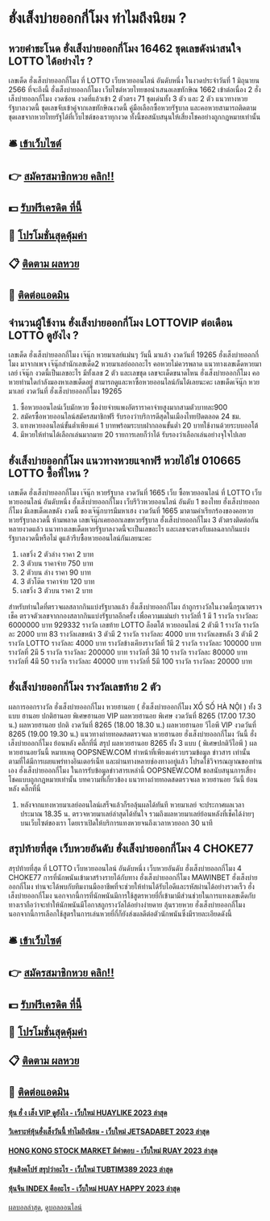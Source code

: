 # ฮั่งเส็งบ่ายออกกี่โมง ทำไมถึงนิยม ?
## หวยคำชะโนด ฮั่งเส็งบ่ายออกกี่โมง 16462 ชุดเลขดังน่าสนใจ LOTTO ได้อย่างไร ?
เลขเด็ด ฮั่งเส็งบ่ายออกกี่โมง ที่ LOTTO เว็บหวยออนไลน์ อันดับหนึ่ง ในงวดประจำวันที่ 1 มิถุนายน 2566 ที่จะถึงนี้ ฮั่งเส็งบ่ายออกกี่โมง เว็บไซต์หวยไทยขอนำเสนอเลขทักษิณ 1662 เข้าต่อเนื่อง 2 ฮั่งเส็งบ่ายออกกี่โมง งวดซ้อน งวดที่แล้วเข้า 2 ตัวตรง 71 ชุดเด่นทั้ง 3 ตัว และ 2 ตัว แนวทางหวยรัฐบาลงวดนี้ ชุดเลขจับเข้าคู่จากเลขทักษิณงวดนี้ คู่มือเลือกซื้อหวยรัฐบาล และคอหวยสามารถติดตามชุดเลขจากหวยไทยรัฐได้ที่เว็บไซต์ของเราทุกงวด ทั้งนี้ขอสนับสนุนให้เสี่ยงโชคอย่างถูกกฎหมายเท่านั้น

## 🛎 [เข้าเว็บไซต์](https://bit.ly/3BG5bNw)
## 👉 [สมัครสมาชิกหวย คลิก!!](https://bit.ly/3BG5bNw)
## 💵 [รับฟรีเครดิต ที่นี้](https://bit.ly/3C3mvgS)
## 👑 [โปรโมชั่นสุดคุ้มค่า](https://bit.ly/3C3mvgS)
## 📋 [ติดตาม ผลหวย](https://bit.ly/3C3mvgS)
## 📱 [ติดต่อแอดมิน](https://bit.ly/3C3mvgS)

## จำนวนผู้ใช้งาน ฮั่งเส็งบ่ายออกกี่โมง LOTTOVIP ต่อเดือน LOTTO ดูยังไง ?
เลขเด็ด ฮั่งเส็งบ่ายออกกี่โมง เจ๊นุ๊ก หวยมาเลย์แม่นๆ วันนี้ มาแล้ว งวดวันที่ 19265 ฮั่งเส็งบ่ายออกกี่โมง มาจากเพจ เจ๊นุ๊กสำนักเลขเด็ด2 หวยมาเลย์ออกอะไร คอหวยไม่ควรพลาด แนวทางเลขเด็ดหวยมาเลย์ เจ๊นุ๊ก งวดนี้เป็นเลขอะไร มีทั้งเลข 2 ตัว และเลขชุด เลขจะเด็ดขนาดไหน ฮั่งเส็งบ่ายออกกี่โมง คอหวยท่านใดกำลังมองหาเลขเด็ดอยู่ สามารถดูและหาซื้อหวยออนไลน์กันได้เลยนะคะ
เลขเด็ดเจ๊นุ๊ก หวยมาเลย์ งวดวันที่ ฮั่งเส็งบ่ายออกกี่โมง 19265
1. ซื้อหวยออนไลน์เว็บมักหวย ซื้อง่ายจ่ายแพงอัตราราคาจ่ายสูงมากสามตัวบาทละ900
2. สมัครซื้อหวยออนไลน์สมัครสมาชิกฟรี รับรองว่าบริการดีสุดในเมืองไทยปิดตลอด 24 ชม.
3. แทงหวยออนไลน์ขั้นต่ำเพียงแค่ 1 บาทพร้อมระบบฝากถอนขั้นต่ำ 20 บาทใช้งานด้วยระบบออโต้
4. มีหวยให้ท่านได้เลือกเล่นมากมาย 20 รายการเลยก็ว่าได้ รับรองว่าเลือกเล่นอย่างจุใจไปเลย

## ฮั่งเส็งบ่ายออกกี่โมง แนวทางหวยแจกฟรี หวยไอ้ไข่ 010665 LOTTO ซื้อที่ไหน ?
เลขเด็ด ฮั่งเส็งบ่ายออกกี่โมง เจ๊นุ๊ก หวยรัฐบาล งวดวันที่ 1665
เว็บ ซื้อหวยออนไลน์ ที่ LOTTO เว็บหวยออนไลน์ อันดับหนึ่ง ฮั่งเส็งบ่ายออกกี่โมง เว็บรีวิวหวยออนไลน์ อันดับ 1 ของไทย ฮั่งเส็งบ่ายออกกี่โมง มีเลขเด็ดเลขดัง งวดนี้ ของเจ๊นุ๊กบารมีมหาเฮง งวดวันที่ 1665 มาตามคำเรียกร้องของคอหวย หวยรัฐบาลงวดนี้ ห้ามพลาด เลขเจ๊นุ๊กเคยออกเลขหวยรัฐบาล ฮั่งเส็งบ่ายออกกี่โมง 3 ตัวตรงติดต่อกันหลายงวดแล้ว แนวทางเลขเด็ดหวยรัฐบาลงวดนี้จะเป็นเลขอะไร และเลขจะตรงกับผลฉลากกินแบ่งรัฐบาลงวดนี้หรือไม่ ดูแล้วรีบซื้อหวยออนไลน์กันเลยนะคะ
1. เลขวิ่ง 2 ตัวล่าง ราคา 2 บาท
2. 3 ตัวบน ราคาจ่าย 750 บาท
3. 2 ตัวบน ล่าง ราคา 90 บาท
4. 3 ตัวโต๊ด ราคาจ่าย 120 บาท
5. เลขวิ่ง 3 ตัวบน ราคา 2 บาท

สำหรับท่านใดที่ตรวจผลสลากกินแบ่งรัฐบาลแล้ว ฮั่งเส็งบ่ายออกกี่โมง ถ้าถูกรางวัลในงวดนี้กรุณาตรวจเช็ค ตรวจตัวเลขจากกองสลากกินแบ่งรัฐบาลอีกครั้ง เพื่อความแม่นยำ
รางวัลที่ 1 มี 1 รางวัล รางวัลละ 6000000 บาท
929332
รางวัล เลขท้าย LOTTO ล็อตโต้ หวยออนไลน์ 2 ตัวมี 1 รางวัล รางวัลละ 2000 บาท
83
รางวัลเลขหน้า 3 ตัวมี 2 รางวัล รางวัลละ 4000 บาท
รางวัลเลขหลัง 3 ตัวมี 2 รางวัล LOTTO รางวัลละ 4000 บาท
รางวัลข้างเคียงรางวัลที่ 1มี 2 รางวัล รางวัลละ 100000 บาท
รางวัลที่ 2มี 5 รางวัล รางวัลละ 200000 บาท
รางวัลที่ 3มี 10 รางวัล รางวัลละ 80000 บาท
รางวัลที่ 4มี 50 รางวัล รางวัลละ 40000 บาท
รางวัลที่ 5มี 100 รางวัล รางวัลละ 20000 บาท

## ฮั่งเส็งบ่ายออกกี่โมง รางวัลเลขท้าย 2 ตัว
ผลการออกรางวัล ฮั่งเส็งบ่ายออกกี่โมง หวยฮานอย ( ฮั่งเส็งบ่ายออกกี่โมง XỔ SỐ HÀ NỘI ) ทั้ง 3 แบบ ฮานอย ปกติฮานอย พิเศษฮานอย VIP
ผลหวยฮานอย พิเศษ งวดวันที่ 8265 (17.00 17.30 น.)
ผลหวยฮานอย ปกติ งวดวันที่ 8265 (18.00 18.30 น.)
ผลหวยฮานอย วีไอพี VIP งวดวันที่ 8265 (19.00 19.30 น.)
 แนวทางถ่ายทอดสดตรวจผล หวยฮานอย ฮั่งเส็งบ่ายออกกี่โมง วันนี้ ฮั่งเส็งบ่ายออกกี่โมง ย้อนหลัง คลิ๊กที่นี่ 
สรุป ผลหวยฮานอย 8265 ทั้ง 3 แบบ ( พิเศษปกติวีไอพี ) ผลหวยฮานอยวันนี้
หมายเหตุ OOPSNEW.COM ทำหน้าที่เพียงแค่รวบรวมข้อมูล ข่าวสาร เท่านั้น ตามที่ได้มีการเผยแพร่ทางอินเตอร์เน็ท และผ่านทางหลายช่องทางอยู่แล้ว โปรดใช้วิจารณญาณของท่านเอง ฮั่งเส็งบ่ายออกกี่โมง ในการรับข้อมูลข่าวสารเหล่านี้ OOPSNEW.COM ขอสนับสนุนการเสี่ยงโชคแบบถูกกฎหมายเท่านั้น
บทความที่เกี่ยวข้อง
แนวทางถ่ายทอดสดตรวจผล หวยฮานอย วันนี้ ย้อนหลัง คลิ๊กที่นี่
1. หลังจากแทงหวยมาเลย์ออนไลน์เสร็จแล้วก็รอลุ้นผลได้ทันที หวยมาเลย์ จะประกาศผลเวลาประมาณ 18.35 น. ตรวจหวยมาเลย์ล่าสุดได้ทันใจ รวมถึงผลหวยมาเลย์ย้อนหลังที่เช็คได้ง่ายๆ บนเว็บไซต์ของเรา โดยเราเปิดให้บริการแทงหวยจนถึงเวลาหวยออก 30 นาที

## สรุปท้ายที่สุด เว็บหวยอันดับ ฮั่งเส็งบ่ายออกกี่โมง 4 CHOKE77
สรุปท้ายที่สุด ที่ LOTTO เว็บหวยออนไลน์ อันดับหนึ่ง เว็บหวยอันดับ ฮั่งเส็งบ่ายออกกี่โมง 4 CHOKE77 การที่นักพนันเข้ามาสร้างรายได้กับทาง ฮั่งเส็งบ่ายออกกี่โมง MAWINBET ฮั่งเส็งบ่ายออกกี่โมง ท่านจะได้พบกับทีมงานมืออาชีพที่จะช่วยให้ท่านได้รับไอดีและรหัสผ่านได้อย่างรวดเร็ว ฮั่งเส็งบ่ายออกกี่โมง นอกจากนี้การที่นักพนันมีการใช้สูตรหวยยี่กี่เข้ามามีส่วนช่วยในการแทงเลขเด็ดกับทางเราถือว่าจะทำให้นักพนันมีโอกาสถูกรางวัลได้อย่างง่ายดาย ลุ้นรวยหวย ฮั่งเส็งบ่ายออกกี่โมง นอกจากนี้การเลือกใช้สูตรในการเล่นหวยยี่กี่ก็ยังส่งผลดีต่อตัวนักพนันซึ่งมีรายละเอียดดังนี้

## 🛎 [เข้าเว็บไซต์](https://bit.ly/3BG5bNw)
## 👉 [สมัครสมาชิกหวย คลิก!!](https://bit.ly/3BG5bNw)
## 💵 [รับฟรีเครดิต ที่นี้](https://bit.ly/3C3mvgS)
## 👑 [โปรโมชั่นสุดคุ้มค่า](https://bit.ly/3C3mvgS)
## 📋 [ติดตาม ผลหวย](https://bit.ly/3C3mvgS)
## 📱 [ติดต่อแอดมิน](https://bit.ly/3C3mvgS)

#### [หุ้น ฮั่ ง เส็ง VIP ดูยังไง - เว็บใหม่ HUAYLIKE 2023 ล่าสุด](https://atom.io/themes/หุ้น%20ฮั่%20ง%20เส็ง%20vip%20ดูยังไง%20-%20เว็บใหม่%20huaylike%202023%20ล่าสุด)
#### [วิเคราะห์หุ้นฮั่งเส็งวันนี้ ทำไมถึงนิยม - เว็บใหม่ JETSADABET 2023 ล่าสุด](https://atom.io/themes/วิเคราะห์หุ้นฮั่งเส็งวันนี้%20ทำไมถึงนิยม%20-%20เว็บใหม่%20jetsadabet%202023%20ล่าสุด)
#### [HONG KONG STOCK MARKET มีคำตอบ - เว็บใหม่ RUAY 2023 ล่าสุด](https://atom.io/themes/hong%20kong%20stock%20market%20มีคำตอบ%20-%20เว็บใหม่%20ruay%202023%20ล่าสุด)
#### [หุ้นสิงคโปร์ สรุปว่าอะไร - เว็บใหม่ TUBTIM389 2023 ล่าสุด](https://atom.io/themes/หุ้นสิงคโปร์%20สรุปว่าอะไร%20-%20เว็บใหม่%20tubtim389%202023%20ล่าสุด)
#### [หุ้นจีน INDEX คืออะไร - เว็บใหม่ HUAY HAPPY 2023 ล่าสุด](https://atom.io/themes/หุ้นจีน%20index%20คืออะไร%20-%20เว็บใหม่%20huay%20happy%202023%20ล่าสุด)

[ผลบอลล่าสุด](https://siamsport.tv "ผลบอลล่าสุด"), [ดูบอลออนไลน์](https://siamsport.tv/ดูบอลสด "ดูบอลออนไลน์")
